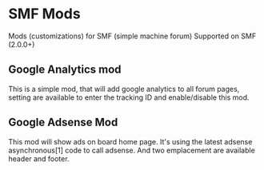 SMF Mods
==========

Mods (customizations) for SMF (simple machine forum)
Supported on SMF (2.0.0+)


## Google Analytics mod

This is a simple mod, that will add google analytics to all forum pages, setting are available to enter the tracking ID and enable/disable this mod.

## Google Adsense Mod

This mod will show ads on board home page. It's using the latest adsense asynchronous[1] code to call adsense. And two emplacement are available header and footer.
 



